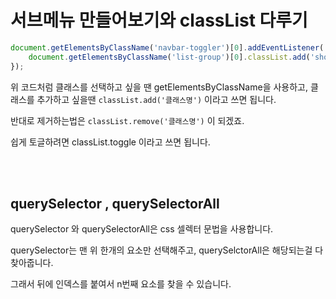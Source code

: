 # 서브메뉴 만들어보기와 classList 다루기

```js
document.getElementsByClassName('navbar-toggler')[0].addEventListener('click', function () {
    document.getElementsByClassName('list-group')[0].classList.add('show');
});
```

위 코드처럼 클래스를 선택하고 싶을 땐 getElementsByClassName을 사용하고, 클래스를 추가하고 싶을땐 `classList.add('클래스명')` 이라고 쓰면 됩니다.

반대로 제거하는법은 `classList.remove('클래스명')` 이 되겠죠.

쉽게 토글하려면 classList.toggle 이라고 쓰면 됩니다.

<br><br>

## querySelector , querySelectorAll

querySelector 와 querySelectorAll은 css 셀렉터 문법을 사용합니다.

querySelector는 맨 위 한개의 요소만 선택해주고, querySelctorAll은 해당되는걸 다 찾아줍니다.

그래서 뒤에 인덱스를 붙여서 n번째 요소를 찾을 수 있습니다.
